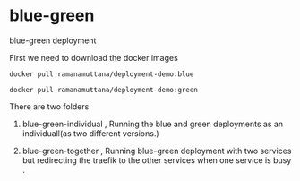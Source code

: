 # blue-green
blue-green deployment 

First we need to download the docker images 

```docker pull ramanamuttana/deployment-demo:blue```

```docker pull ramanamuttana/deployment-demo:green```

There  are two folders

1) blue-green-individual , Running the blue  and green deployments as an individuall(as two different versions.)

2) blue-green-together , Running blue-green deployment with two services but redirecting the traefik to the other services when one service is busy . 
